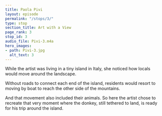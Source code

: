 ```yaml
---
title: Paola Pivi
layout: episode
permalink: "/stops/3/"
type: stop
section_title: Art with a View
page_rank: 3
stop_id: 3
audio_file: Pivi-3.m4a
hero_images:
- path: Pivi-3.jpg
  alt_text: 3
---
```


While the artist was living in a tiny island in Italy, she noticed how locals would move around the landscape.

Without roads to connect each end of the island, residents would resort to moving by boat to reach the other side of the mountains.

And that movement also included their animals. So here the artist chose to recreate that very moment where the donkey, still tethered to land, is ready for his trip around the island.